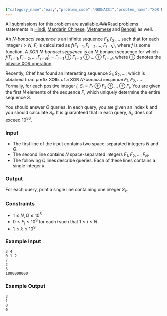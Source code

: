 ```yaml
---
{"category_name":"easy","problem_code":"NBONACCI","problem_name":"XOR N-bonacci Sequence","languages_supported":{"0":"C","1":"CPP14","2":"JAVA","3":"PYTH","4":"PYTH 3.6","5":"PYPY","6":"CS2","7":"PAS fpc","8":"PAS gpc","9":"RUBY","10":"PHP","11":"GO","12":"NODEJS","13":"HASK","14":"rust","15":"SCALA","16":"swift","17":"D","18":"PERL","19":"FORT","20":"WSPC","21":"ADA","22":"CAML","23":"ICK","24":"BF","25":"ASM","26":"CLPS","27":"PRLG","28":"ICON","29":"SCM qobi","30":"PIKE","31":"ST","32":"NICE","33":"LUA","34":"BASH","35":"NEM","36":"LISP sbcl","37":"LISP clisp","38":"SCM guile","39":"JS","40":"ERL","41":"TCL","42":"kotlin","43":"PERL6","44":"TEXT","45":"SCM chicken","46":"PYP3","47":"CLOJ","48":"R","49":"COB","50":"FS"},"max_timelimit":1,"source_sizelimit":50000,"problem_author":"erfaniaa","problem_tester":null,"date_added":"16-03-2019","tags":{"0":"cook104","1":"easye","2":"erfaniaa"},"editorial_url":"https://discuss.codechef.com/problems/NBONACCI","time":{"view_start_date":1553452200,"submit_start_date":1553452200,"visible_start_date":1553452200,"end_date":1735669800},"is_direct_submittable":false,"layout":"problem"}
---
```

<span class="solution-visible-txt">All submissions for this problem are available.</span>###Read problems statements in [Hindi](http://www.codechef.com/download/translated/COOK104/hindi/NBONACCI.pdf), [Mandarin Chinese](http://www.codechef.com/download/translated/COOK104/mandarin/NBONACCI.pdf),
[Vietnamese](http://www.codechef.com/download/translated/COOK104/vietnamese/NBONACCI.pdf) and [Bengali](http://www.codechef.com/download/translated/COOK104/bengali/NBONACCI.pdf) as well.

An *$N$-bonacci sequence* is an infinite sequence $F_1, F_2, \ldots$ such that for each integer $i \gt N$, $F_i$ is calculated as $f(F_{i-1}, F_{i-2}, \ldots, F_{i-N})$, where $f$ is some function. A *XOR $N$-bonacci sequence* is an $N$-bonacci sequence for which $f(F_{i-1}, F_{i-2}, \ldots, F_{i-N}) = F_{i-1} \oplus F_{i−2} \oplus \ldots \oplus F_{i−N}$, where $\oplus$ denotes the [bitwise XOR operation](https://en.wikipedia.org/wiki/Bitwise_operation#XOR).

Recently, Chef has found an interesting sequence $S_1, S_2, \ldots$, which is obtained from prefix XORs of a XOR $N$-bonacci sequence $F_1, F_2, \ldots$. Formally, for each positive integer $i$, $S_i = F_1 \oplus F_2 \oplus \ldots \oplus F_i$. You are given the first $N$ elements of the sequence $F$, which uniquely determine the entire sequence $S$.

You should answer $Q$ queries. In each query, you are given an index $k$ and you should calculate $S_k$. It is guaranteed that in each query, $S_k$ does not exceed $10^{50}$.

### Input
- The first line of the input contains two space-separated integers $N$ and $Q$.
- The second line contains $N$ space-separated integers $F_1, F_2, \ldots, F_N$.
- The following $Q$ lines describe queries. Each of these lines contains a single integer $k$.

### Output
For each query, print a single line containing one integer $S_k$.

### Constraints
- $1 \le N, Q \le 10^5$
- $0 \le F_i \le 10^9$ for each $i$ such that $1 \le i \le N$
- $1 \le k \le 10^9$

### Example Input
```
3 4
0 1 2
7
2
5
1000000000
```

### Example Output
```
3
1
0
0
```

